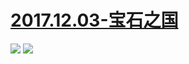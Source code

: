 # [2017.12.03-宝石之国](https://bangumi.bilibili.com/anime/6434)
![](https://bilicoverimg.github.io/2017/2017.12.03-宝石之国.jpg)
![](https://bilicover2017.github.io/2017.12.03.jpg)